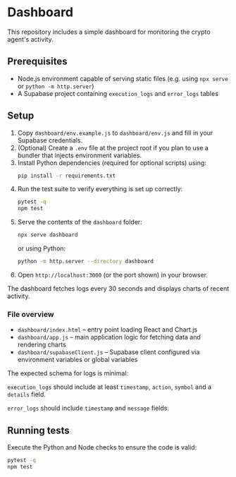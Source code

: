 # Dashboard

This repository includes a simple dashboard for monitoring the crypto agent's activity.

## Prerequisites

- Node.js environment capable of serving static files (e.g. using `npx serve` or `python -m http.server`)
- A Supabase project containing `execution_logs` and `error_logs` tables

## Setup

1. Copy `dashboard/env.example.js` to `dashboard/env.js` and fill in your Supabase credentials.
2. (Optional) Create a `.env` file at the project root if you plan to use a bundler that injects environment variables.
3. Install Python dependencies (required for optional scripts) using:
   ```bash
   pip install -r requirements.txt
   ```
4. Run the test suite to verify everything is set up correctly:
   ```bash
   pytest -q
   npm test
   ```
5. Serve the contents of the `dashboard` folder:
   ```bash
   npx serve dashboard
   ```
   or using Python:
   ```bash
   python -m http.server --directory dashboard
   ```
6. Open `http://localhost:3000` (or the port shown) in your browser.

The dashboard fetches logs every 30 seconds and displays charts of recent activity.

### File overview

- `dashboard/index.html` – entry point loading React and Chart.js
- `dashboard/app.js` – main application logic for fetching data and rendering charts
- `dashboard/supabaseClient.js` – Supabase client configured via environment variables or global variables

The expected schema for logs is minimal:

`execution_logs` should include at least `timestamp`, `action`, `symbol` and a `details` field.

`error_logs` should include `timestamp` and `message` fields.

## Running tests

Execute the Python and Node checks to ensure the code is valid:

```bash
pytest -q
npm test
```

